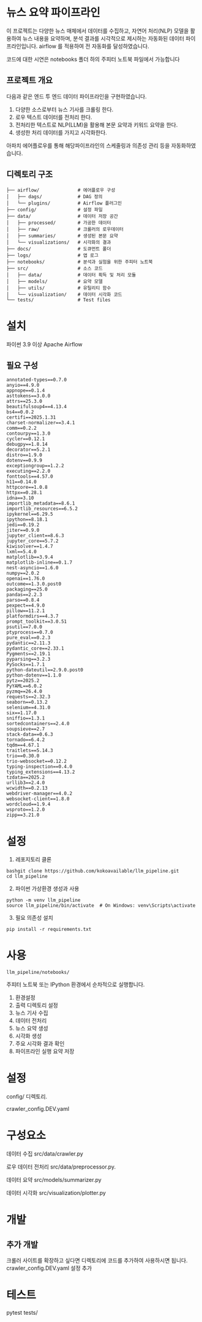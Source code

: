 # 뉴스 요약 파이프라인

이 프로젝트는 다양한 뉴스 매체에서 데이터를 수집하고, 자연어 처리(NLP) 모델을 활용하여 뉴스 내용을 요약하며, 분석 결과를 시각적으로 제시하는 자동화된 데이터 파이프라인입니다. airflow 를 적용하여 전 자동화를 달성하였습니다.

코드에 대한 시연은 notebooks 폴더 하의 주피터 노트북 파일에서 가능합니다

## 프로젝트 개요

다음과 같은 엔드 투 엔드 데이터 파이프라인을 구현하였습니다.

1. 다양한 소스로부터 뉴스 기사를 크롤링 한다.
2. 로우 텍스트 데이터를 전처리 한다.
3. 전처리한 텍스트로 NLP(LLM)을 활용해 본문 요약과 키워드 요약을 한다.
4. 생성한 처리 데이터를 가지고 시각화한다.

아파치 에어플로우를 통해 해당파이프라인의 스케줄링과 의존성 관리 등을 자동화하였습니다.

## 디렉토리 구조
```
├── airflow/              # 에어플로우 구성
│   ├── dags/             # DAG 정의
│   └── plugins/          # Airflow 플러그인
├── config/               # 설정 파일
├── data/                 # 데이터 저장 공간
│   ├── processed/        # 가공한 데이터
│   ├── raw/              # 크롤러의 로우데이터
│   ├── summaries/        # 생성된 본문 요약
│   └── visualizations/   # 시각화의 결과
├── docs/                 # 도큐먼트 폴더
├── logs/                 # 앱 로그
├── notebooks/            # 분석과 실험을 위한 주피터 노트북
├── src/                  # 소스 코드
│   ├── data/             # 데이터 획득 및 처리 모듈
│   ├── models/           # 요약 모델
│   ├── utils/            # 유틸리티 함수
│   └── visualization/    # 데이터 시각화 코드
└── tests/                # Test files
```
# 설치

파이썬 3.9 이상
Apache Airflow 

## 필요 구성
```
annotated-types==0.7.0
anyio==4.9.0
appnope==0.1.4
asttokens==3.0.0
attrs==25.3.0
beautifulsoup4==4.13.4
bs4==0.0.2
certifi==2025.1.31
charset-normalizer==3.4.1
comm==0.2.2
contourpy==1.3.0
cycler==0.12.1
debugpy==1.8.14
decorator==5.2.1
distro==1.9.0
dotenv==0.9.9
exceptiongroup==1.2.2
executing==2.2.0
fonttools==4.57.0
h11==0.14.0
httpcore==1.0.8
httpx==0.28.1
idna==3.10
importlib_metadata==8.6.1
importlib_resources==6.5.2
ipykernel==6.29.5
ipython==8.18.1
jedi==0.19.2
jiter==0.9.0
jupyter_client==8.6.3
jupyter_core==5.7.2
kiwisolver==1.4.7
lxml==5.4.0
matplotlib==3.9.4
matplotlib-inline==0.1.7
nest-asyncio==1.6.0
numpy==2.0.2
openai==1.76.0
outcome==1.3.0.post0
packaging==25.0
pandas==2.2.3
parso==0.8.4
pexpect==4.9.0
pillow==11.2.1
platformdirs==4.3.7
prompt_toolkit==3.0.51
psutil==7.0.0
ptyprocess==0.7.0
pure_eval==0.2.3
pydantic==2.11.3
pydantic_core==2.33.1
Pygments==2.19.1
pyparsing==3.2.3
PySocks==1.7.1
python-dateutil==2.9.0.post0
python-dotenv==1.1.0
pytz==2025.2
PyYAML==6.0.2
pyzmq==26.4.0
requests==2.32.3
seaborn==0.13.2
selenium==4.31.0
six==1.17.0
sniffio==1.3.1
sortedcontainers==2.4.0
soupsieve==2.7
stack-data==0.6.3
tornado==6.4.2
tqdm==4.67.1
traitlets==5.14.3
trio==0.30.0
trio-websocket==0.12.2
typing-inspection==0.4.0
typing_extensions==4.13.2
tzdata==2025.2
urllib3==2.4.0
wcwidth==0.2.13
webdriver-manager==4.0.2
websocket-client==1.8.0
wordcloud==1.9.4
wsproto==1.2.0
zipp==3.21.0
```

# 설정
1. 레포지토리 클론
```
bashgit clone https://github.com/kokoavailable/llm_pipeline.git
cd llm_pipeline
```

2. 파이썬 가상환경 생성과 사용
```
python -m venv llm_pipeline
source llm_pipeline/bin/activate  # On Windows: venv\Scripts\activate
```

3. 필요 의존성 설치
```
pip install -r requirements.txt
```


# 사용
```
llm_pipeline/notebooks/
```
주피터 노트북 또는 IPython 환경에서 순차적으로 실행합니다.

1. 환경설정
2. 출력 디렉토리 설정
3. 뉴스 기사 수집
4. 데이터 전처리
5. 뉴스 요약 생성
6. 시각화 생성
7. 주요 시각화 결과 확인
8. 파이프라인 실행 요약 저장


# 설정


config/ 디렉토리.

crawler_config.DEV.yaml

# 구성요소

데이터 수집
src/data/crawler.py 

로우 데이터 전처리 
src/data/preprocessor.py.

데이터 요약
src/models/summarizer.py

데이터 시각화
src/visualization/plotter.py

# 개발
## 추가  개발

크롤러 사이트를 확장하고 싶다면 디렉토리에 코드를 추가하여 사용하시면 됩니다.
crawler_config.DEV.yaml 설정 추가

# 테스트
pytest tests/